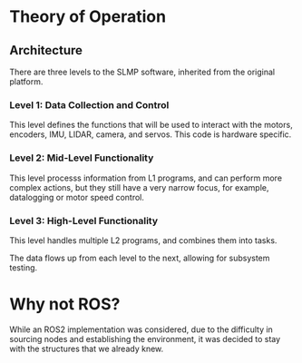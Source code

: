 # Theory of Operation

## Architecture
There are three levels to the SLMP software, inherited from the original platform.

### Level 1: Data Collection and Control
  This level defines the functions that will be used to interact with the motors,
  encoders, IMU, LIDAR, camera, and servos.  This code is hardware specific.

### Level 2: Mid-Level Functionality
  This level processs information from L1 programs, and can perform more complex actions,
  but they still have a very narrow focus, for example, datalogging or motor speed control.

### Level 3: High-Level Functionality
  This level handles multiple L2 programs, and combines them into tasks.

The data flows up from each level to the next, allowing for subsystem testing.

# Why not ROS?
While an ROS2 implementation was considered, due to the difficulty in sourcing nodes
and establishing the environment, it was decided to stay with the structures that we
already knew.
